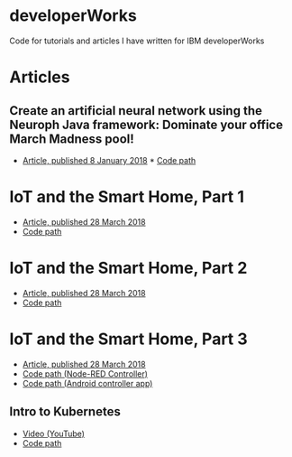 # developerWorks
Code for tutorials and articles I have written for IBM developerWorks

# Articles

## Create an artificial neural network using the Neuroph Java framework: Dominate your office March Madness pool!

* [Article, published 8 January 2018](https://www.ibm.com/developerworks/library/cc-artificial-neural-networks-neuroph-machine-learning/index.html)  * [Code path](https://github.com/makotogo/developerWorks/tree/master/NcaaMarchMadness)

# IoT and the Smart Home, Part 1

* [Article, published 28 March 2018](https://developer.ibm.com/tutorials/iot-smart-home-01)
* [Code path](https://github.com/makotogo/developerWorks/tree/master/makoto-home-automation/node-red)

# IoT and the Smart Home, Part 2

* [Article, published 28 March 2018](https://developer.ibm.com/tutorials/iot-smart-home-02/)
* [Code path](https://github.com/makotogo/developerWorks/tree/master/makoto-home-automation/node-red)

# IoT and the Smart Home, Part 3

* [Article, published 28 March 2018](https://developer.ibm.com/tutorials/iot-smart-home-03/)
* [Code path (Node-RED Controller)](https://github.com/makotogo/developerWorks/tree/master/makoto-home-automation/node-red)
* [Code path (Android controller app)](https://github.com/makotogo/developerWorks/tree/master/DeviceController)

## Intro to Kubernetes

* [Video (YouTube)](https://youtu.be/DiWzujzol70)
* [Code path](https://github.com/makotogo/developerWorks/tree/master/kubernetes)


